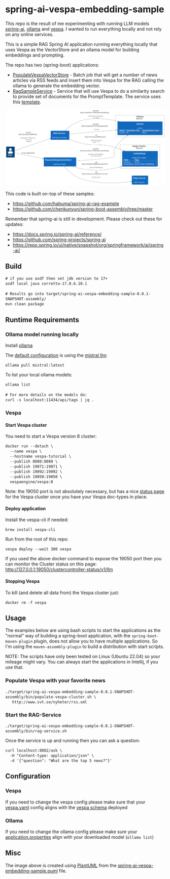# spring-ai-vespa-embedding-sample

This repo is the result of me experimenting with running LLM models 
[spring-ai](https://docs.spring.io/spring-ai/reference/), 
[ollama](https://ollama.ai/) and [vespa](https://vespa.ai/). 
I wanted to run everything locally and not rely on any online services. 

This is a simple RAG Spring AI application running everything locally 
that uses Vespa as the VectorStore and an ollama model 
for building embeddings and prompting.

The repo has two (spring-boot) applications:

- [PopulateVespaVectorStore](src/main/java/com/pehrs/spring/ai/etl/PopulateVespaVectorStore.java) - 
Batch job that will get a number of news articles via RSS feeds and insert them into Vespa for 
the RAG calling the ollama to generate the embedding vector.
- [RagSampleService](src/main/java/com/pehrs/spring/ai/service/RagSampleService.java) - Service that will use Vespa to do a similarity search 
to provide set of documents for the PromptTemplate. The service uses this [template](src/main/resources/rag-prompt-template.st).


![Overview](spring-ai-vespa-embedding-sample.svg)

This code is built on-top of these samples:
- https://github.com/habuma/spring-ai-rag-example
- https://github.com/chenkunyun/spring-boot-assembly/tree/master


Remember that spring-ai is still in development. 
Please check out these for updates:

- https://docs.spring.io/spring-ai/reference/
- https://github.com/spring-projects/spring-ai
- https://repo.spring.io/ui/native/snapshot/org/springframework/ai/spring-ai/

## Build

```shell
# if you use asdf then set jdk version to 17+
asdf local java corretto-17.0.6.10.1

# Results go into target/spring-ai-vespa-embedding-sample-0.0.1-SNAPSHOT-assembly/
mvn clean package
```

## Runtime Requirements

### Ollama model running locally

Install [ollama](https://ollama.ai/download) 

The [default configuration](src/main/resources/vespa.yaml) is using the [mistral llm](https://ollama.ai/library/mistral):
```shell
ollama pull mistral:latest
```

To list your local ollama models:
```shell
ollama list

# For more details on the models do:
curl -s localhost:11434/api/tags | jq .
```

### Vespa

#### Start Vespa cluster

You need to start a Vespa version 8 cluster:

```shell
docker run --detach \
  --name vespa \
  --hostname vespa-tutorial \
  --publish 8080:8080 \
  --publish 19071:19071 \
  --publish 19092:19092 \
  --publish 19050:19050 \
  vespaengine/vespa:8
```

Note: the 19050 port is not absolutely necessary, but has a nice 
[status page](http://localhost:19050/clustercontroller-status/v1/llm) for the Vespa cluster once you have your Vespa doc-types in place.

#### Deploy application
Install the vespa-cli if needed:
```shell
brew install vespa-cli
```

Run from the root of this repo:
```shell
vespa deploy --wait 300 vespa
```
If you used the above docker command to expose the 19050 
port then you can monitor the Cluster status on this page:
http://127.0.0.1:19050/clustercontroller-status/v1/llm


#### Stopping Vespa 

To kill (and delete all data from) the Vespa cluster just:
```shell
docker rm -f vespa
```


## Usage

The examples below are using bash scripts to start the 
applications as the "normal" way of building a spring-boot application, 
with the `spring-boot-maven-plugin` plugin, does not allow you 
to have multiple applications. 
So I'm using the `maven-assembly-plugin` to build a distribution with start scripts.

NOTE: The scripts have only been tested on Linux (Ubuntu 22.04) so your mileage might vary. 
You can always start the applications in Intellij, if you use that.

### Populate Vespa with your favorite news

```shell
./target/spring-ai-vespa-embedding-sample-0.0.1-SNAPSHOT-assembly/bin/populate-vespa-cluster.sh \
   http://www.svt.se/nyheter/rss.xml
```

### Start the RAG-Service

```shell
./target/spring-ai-vespa-embedding-sample-0.0.1-SNAPSHOT-assembly/bin/rag-service.sh
```

Once the service is up and running then you can ask a question:

```shell
curl localhost:8082/ask \
  -H "Content-type: application/json" \
  -d '{"question": "What are the top 5 news?"}'
```

## Configuration

### Vespa 

If you need to change the vespa config please make sure that your 
[vespa.yaml](src/main/resources/vespa.yaml) config aligns 
with the [vespa schema](vespa/schemas/embeddings.sd) deployed

### Ollama

If you need to change the ollama config please make sure 
your [application.properties](src/main/resources/application.properties) 
align with your downloaded model (`ollama list`)

## Misc

The image above is created using [PlantUML](https://plantuml.com/command-line) 
from the [spring-ai-vespa-embedding-sample.puml](spring-ai-vespa-embedding-sample.puml) file. 
